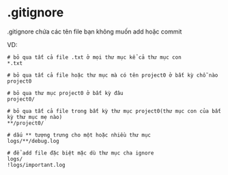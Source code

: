 # .gitignore

.gitignore chứa các tên file bạn không muốn add hoặc commit

VD:

```gitignore
# bỏ qua tất cả file .txt ở mọi thư mục kể cả thư mục con
*.txt

# bỏ qua tất cả file hoặc thư mục mà có tên project0 ở bất kỳ chỗ nào
project0

# bỏ qua thư mục project0 ở bất kỳ đâu
project0/

# bỏ qua tất cả file trong bất kỳ thư mục project0(thư mục con của bất kỳ thư mục mẹ nào)
**/project0/

# dấu ** tượng trưng cho một hoặc nhiều thư mục
logs/**/debug.log

# để add file đặc biệt mặc dù thư mục cha ignore
logs/
!logs/important.log
```
